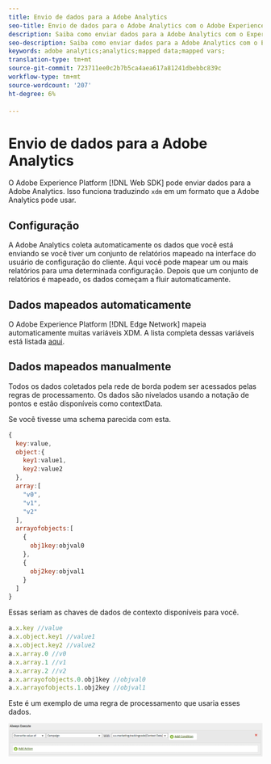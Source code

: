 ```yaml
---
title: Envio de dados para a Adobe Analytics
seo-title: Envio de dados para o Adobe Analytics com o Adobe Experience Platform Web SDK
description: Saiba como enviar dados para a Adobe Analytics com o Experience Platform Web SDK
seo-description: Saiba como enviar dados para a Adobe Analytics com o Experience Platform Web SDK
keywords: adobe analytics;analytics;mapped data;mapped vars;
translation-type: tm+mt
source-git-commit: 723711ee0c2b7b5ca4aea617a81241dbebbc839c
workflow-type: tm+mt
source-wordcount: '207'
ht-degree: 6%

---
```



# Envio de dados para a Adobe Analytics

O Adobe Experience Platform [!DNL Web SDK] pode enviar dados para a Adobe Analytics. Isso funciona traduzindo `xdm` em um formato que a Adobe Analytics pode usar.

## Configuração

A Adobe Analytics coleta automaticamente os dados que você está enviando se você tiver um conjunto de relatórios mapeado na interface do usuário de configuração do cliente. Aqui você pode mapear um ou mais relatórios para uma determinada configuração. Depois que um conjunto de relatórios é mapeado, os dados começam a fluir automaticamente.

## Dados mapeados automaticamente

O Adobe Experience Platform [!DNL Edge Network] mapeia automaticamente muitas variáveis XDM. A lista completa dessas variáveis está listada [aqui](automatically-mapped-vars.md).

## Dados mapeados manualmente

Todos os dados coletados pela rede de borda podem ser acessados pelas regras de processamento. Os dados são nivelados usando a notação de pontos e estão disponíveis como contextData.

Se você tivesse uma schema parecida com esta.

```javascript
{
  key:value,
  object:{
    key1:value1,
    key2:value2
  },
  array:[
    "v0",
    "v1",
    "v2"
  ],
  arrayofobjects:[
    {
      obj1key:objval0
    },
    {
      obj2key:objval1
    }
  ]
}
```

Essas seriam as chaves de dados de contexto disponíveis para você.

```javascript
a.x.key //value
a.x.object.key1 //value1
a.x.object.key2 //value2
a.x.array.0 //v0
a.x.array.1 //v1
a.x.array.2 //v2
a.x.arrayofobjects.0.obj1key //objval0
a.x.arrayofobjects.1.obj2key //objval1
```

Este é um exemplo de uma regra de processamento que usaria esses dados.

![Interface das regras de processamento](../../../assets/edge_analytics_processing_rules.png)
